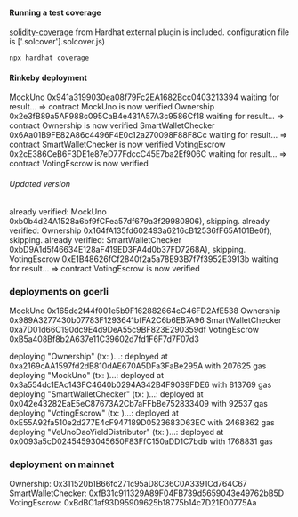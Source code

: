 #### Running a test coverage
[solidity-coverage](https://hardhat.org/plugins/solidity-coverage.html) from Hardhat external plugin is included.
configuration file is ['.solcover'].solcover.js)
```
npx hardhat coverage
```

#### Rinkeby deployment

MockUno 0x941a3199030ea08f79Fc2EA1682Bcc0403213394
waiting for result...
 => contract MockUno is now verified
Ownership 0x2e3fB89a5AF988c095CaB4e431A57A3c9586Cf18
waiting for result...
 => contract Ownership is now verified
SmartWalletChecker 0x6Aa01B9FE82A86c4496F4E0c12a270098F88F8Cc
waiting for result...
 => contract SmartWalletChecker is now verified
VotingEscrow 0x2cE386CeB6F3DE1e87eD77FdccC45E7ba2Ef906C
waiting for result...
 => contract VotingEscrow is now verified


###### Updated version

already verified: MockUno 0xb0b4d24A1528a6bf9fCFea57df679a3f29980806), skipping.
already verified: Ownership 0x164fA135fd602493a6216cB12536fF65A101Be0f), skipping.
already verified: SmartWalletChecker 0xbD9A1d5f46634E128aF419ED3FA4d0b37FD7268A), skipping.
VotingEscrow 0xE1B48626fCf2840f2a5a78E93B7f7f3952E3913b
waiting for result...
 => contract VotingEscrow is now verified


### deployments on goerli
MockUno 0x165dc2f44f001e5b9F162882664cC46FD2AfE538
Ownership 0x989A3277430b07783F1293641bfFA2C6b6EB7A96
SmartWalletChecker 0xa7D01d66C190dc9E4d9DeA55c9BF823E290359df
VotingEscrow 0xB5a408Bf8b2A637e11C39602d7fd1F6F7d7F07d3

deploying "Ownership" (tx: )...: deployed at 0xa2169cAA1597fd2dB810dAE670A5DFa3FaBe295A with 207625 gas
deploying "MockUno" (tx: )...: deployed at 0x3a554dc1EAc143FC4640b0294A342B4F9089FDE6 with 813769 gas
deploying "SmartWalletChecker" (tx: )...: deployed at 0x042e43282EaE5eC87673A2Cb7aFFbBe752833409 with 92537 gas
deploying "VotingEscrow" (tx: )...: deployed at 0xE55A92fa510e2d277E4cF947189D0523683D63EC with 2468362 gas
deploying "VeUnoDaoYieldDistributor" (tx: )...: deployed at 0x0093a5cD02454593045650F83FfC150aDD1C7bdb with 1768831 gas

### deployment on mainnet
Ownership: 0x311520b1B66fc271c95aD8C36C0A3391Cd764C67
SmartWalletChecker: 0xfB31c911329A89F04FB739d5659043e49762bB5D
VotingEscrow: 0xBdBC1af93D95909625b18775b14c7D21E00775Aa